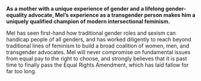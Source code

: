 **As a mother with a unique experience of gender and a lifelong gender-equality advocate, Mel’s experience as a transgender person makes him a uniquely qualified champion of modern intersectional feminism.**

Mel has seen first-hand how traditional gender roles and sexism can handicap people of all genders, and has worked diligently to reach beyond traditional lines of feminism to build a broad coalition of women, men, and transgender advocates. Mel will never compromise on fundamental issues from equal pay to the right to choose, and strongly believes that it is past time to finally pass the Equal Rights Amendment, which has laid fallow for far too long.